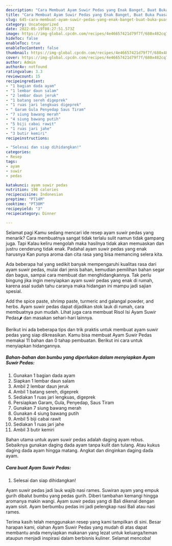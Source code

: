 ```yaml
---
description: "Cara Membuat Ayam Suwir Pedas yang Enak Banget, Buat Buka Puasa Bisa Manjain Lidah"
title: "Cara Membuat Ayam Suwir Pedas yang Enak Banget, Buat Buka Puasa Bisa Manjain Lidah"
slug: 645-cara-membuat-ayam-suwir-pedas-yang-enak-banget-buat-buka-puasa-bisa-manjain-lidah
category: Uncategorized
date: 2022-05-19T08:27:51.573Z
image: https://img-global.cpcdn.com/recipes/4e46657421d79f7f/680x482cq70/ayam-suwir-pedas-foto-resep-utama.jpg
hideToc: false
enableToc: true
enableTocContent: false
thumbnail: https://img-global.cpcdn.com/recipes/4e46657421d79f7f/680x482cq70/ayam-suwir-pedas-foto-resep-utama.jpg
cover: https://img-global.cpcdn.com/recipes/4e46657421d79f7f/680x482cq70/ayam-suwir-pedas-foto-resep-utama.jpg
author: Admin
authorAv: notfound
ratingvalue: 3.3
reviewcount: 15
recipeingredient:
- "1 bagian dada ayam"
- "1 lembar daun salam"
- "2 lembar daun jeruk"
- "1 batang sereh digeprek"
- "1 ruas jari lengkuas digeprek"
- " Garam Gula Penyedap Saus Tiram"
- "7 siung bawang merah"
- "4 siung bawang putih"
- "5 biji cabai rawit"
- "1 ruas jari jahe"
- "3 butir kemiri"
recipeinstructions:

- "Selesai dan siap dihidangkan!"
categories:
- Resep
tags:
- ayam
- suwir
- pedas

katakunci: ayam suwir pedas 
nutrition: 198 calories
recipecuisine: Indonesian
preptime: "PT14M"
cooktime: "PT30M"
recipeyield: "3"
recipecategory: Dinner

---
```



Selamat pagi Kamu sedang mencari ide resep ayam suwir pedas yang menarik? Cara membuatnya sangat tidak terlalu sulit namun tidak gampang juga. Tapi Kalau keliru mengolah maka hasilnya tidak akan memuaskan dan justru cenderung tidak enak. Padahal ayam suwir pedas yang enak harusnya Kan punya aroma dan cita rasa yang bisa memancing selera kita.


Ada beberapa hal yang sedikit banyak mempengaruhi kualitas rasa dari ayam suwir pedas, mulai dari jenis bahan, kemudian pemilihan bahan segar dan bagus, sampai cara membuat dan menghidangkannya. Tak perlu bingung jika ingin menyiapkan ayam suwir pedas yang enak di rumah, karena asal sudah tahu caranya maka hidangan ini mampu jadi sajian spesial.

Add the spice paste, shrimp paste, turmeric and galangal powder, and herbs. Ayam suwir pedas dapat dijadikan stok lauk di rumah, cara membuatnya pun mudah. Lihat juga cara membuat Risol Isi Ayam Suwir Pedas🌶️ dan masakan sehari-hari lainnya.


Berikut ini ada beberapa tips dan trik praktis untuk membuat ayam suwir pedas yang siap dikreasikan. Kamu bisa membuat Ayam Suwir Pedas memakai 11 bahan dan 0 tahap pembuatan. Berikut ini cara untuk menyiapkan hidangannya.

<!--inarticleads1-->

##### Bahan-bahan dan bumbu yang diperlukan dalam menyiapkan Ayam Suwir Pedas:

1. Gunakan 1 bagian dada ayam
1. Siapkan 1 lembar daun salam
1. Ambil 2 lembar daun jeruk
1. Ambil 1 batang sereh, digeprek
1. Sediakan 1 ruas jari lengkuas, digeprek
1. Persiapkan  Garam, Gula, Penyedap, Saus Tiram
1. Gunakan 7 siung bawang merah
1. Gunakan 4 siung bawang putih
1. Ambil 5 biji cabai rawit
1. Sediakan 1 ruas jari jahe
1. Ambil 3 butir kemiri


Bahan utama untuk ayam suwir pedas adalah daging ayam rebus. Sebaiknya gunakan daging dada ayam tanpa kulit dan tulang. Atau kukus daging dada ayam hingga matang. Angkat dan dinginkan daging dada ayam. 

<!--inarticleads2-->

##### Cara buat Ayam Suwir Pedas:


1. Selesai dan siap dihidangkan!

Ayam suwir pedas jadi lauk wajib nasi rames. Suwiran ayam yang empuk gurih dibalut bumbu yang pedas gurih. Diberi tambahan kemangi hingga aromanya makin wangi. Ayam suwir pedas yang di Bali dikenal dengan ayam sisit. Ayam berbumbu pedas ini jadi pelengkap nasi Bali atau nasi rames. 

Terima kasih telah menggunakan resep yang kami tampilkan di sini. Besar harapan kami, olahan Ayam Suwir Pedas yang mudah di atas dapat membantu anda menyiapkan makanan yang lezat untuk keluarga/teman ataupun menjadi inspirasi dalam berbisnis kuliner. Selamat mencoba!
